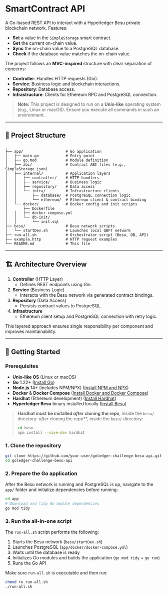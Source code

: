 # SmartContract API

A Go-based REST API to interact with a Hyperledger Besu private blockchain network. Features:

- **Set** a value in the `SimpleStorage` smart contract.
- **Get** the current on-chain value.
- **Sync** the on-chain value to a PostgreSQL database.
- **Check** if the database value matches the on-chain value.

The project follows an **MVC-inspired** structure with clear separation of concerns:

- **Controller**: Handles HTTP requests (Gin).
- **Service**: Business logic and blockchain interactions.
- **Repository**: Database access.
- **Infrastructure**: Clients for Ethereum RPC and PostgreSQL connection.

> **Note:** This project is designed to run on a **Unix-like** operating system (e.g., Linux or macOS). Ensure you execute all commands in such an environment.

---

## 📁 Project Structure

```plaintext
.
├── app/                   # Go application
│   ├── main.go            # Entry point
│   ├── go.mod             # Module definition
│   ├── abi/               # Contract ABI files (e.g., SimpleStorage.json)
│   ├── internal/          # Application layers
│   │   ├── controller/    # HTTP handlers
│   │   ├── service/       # Business logic
│   │   ├── repository/    # Data access
│   │   └── infra/         # Infrastructure clients
│   │       ├── database/  # PostgreSQL connection logic
│   │       └── ethereum/  # Ethereum client & contract binding
│   └── docker/            # Docker config and init scripts
│       ├── Dockerfile
│   │   ├── docker-compose.yml
│   │   └── db-init/
│   │       └── init.sql
├── besu/                  # Besu network scripts
│   └── startDev.sh        # Launches local QBFT network
├── run-all.sh             # Orchestrator script (Besu, DB, API)
├── example.http           # HTTP request examples
└── README.md              # This file
```

---

## 🏗 Architecture Overview

1. **Controller** (HTTP Layer)
   - Defines REST endpoints using Gin.
2. **Service** (Business Logic)
   - Interacts with the Besu network via generated contract bindings.
3. **Repository** (Data Access)
   - Persists contract values to PostgreSQL.
4. **Infrastructure**
   - Ethereum client setup and PostgreSQL connection with retry logic.

This layered approach ensures single responsibility per component and improves maintainability.

---

## 🚀 Getting Started

### Prerequisites

- **Unix-like OS** (Linux or macOS)
- **Go** 1.22+ ([Install Go](https://golang.org/dl/))
- **Node.js** 14+ (includes NPM/NPX) ([Install NPM and NPX](https://www.npmjs.com/get-npm))
- **Docker** & **Docker Compose** ([Install Docker and Docker Compose](https://www.docker.com/))
- **Hardhat** (Ethereum development) ([Install Hardhat](https://hardhat.org/getting-started/))
- **Hyperledger Besu** binary installed locally ([Install Besu](https://besu.hyperledger.org/private-networks/get-started/install/binary-distribution))

> **Hardhat must be installed *****after***** cloning the repo**, inside the `besu/` directory: *after* cloning the repo\*\*, inside the `besu/` directory:
>
> ```bash
> cd besu
> npm install --save-dev hardhat
> ```

### 1. Clone the repository

```bash
git clone https://github.com/your-user/goledger-challenge-besu-api.git
cd goledger-challenge-besu-api
```

### 2. Prepare the Go application

After the Besu network is running and PostgreSQL is up, navigate to the `app/` folder and initialize dependencies before running:

```bash
cd app
# Download and tidy Go module dependencies
go mod tidy
```

### 3. Run the all-in-one script

The `run-all.sh` script performs the following:

1. Starts the Besu network (`besu/startDev.sh`)
2. Launches PostgreSQL (`app/docker/docker-compose.yml`)
3. Waits until the database is ready
4. Initializes Go modules and builds the application (`go mod tidy` + `go run`)
5. Runs the Go API

Make sure `run-all.sh` is executable and then run:

```bash
chmod +x run-all.sh
./run-all.sh
```
